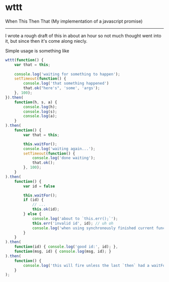 wttt
====

When This Then That
(My implementation of a javascript promise)

---

I wrote a rough draft of this in about an hour so not much thought went into it, 
but since then it's come along niecly.

Simple usage is something like

```javascript
wttt(function() {
    var that = this;
    
    console.log('waiting for something to happen');
    setTimeout(function() {
        console.log('that something happened')
        that.ok("here's", 'some', 'args');
    }, 100);
}).then(
    function(h, s, a) {
        console.log(h);
        console.log(s);
        console.log(a);
    }
).then(
    function() {
        var that = this;

        this.waitFor();
        console.log('waiting again...');
        setTimeout(function() {
            console.log('done waiting');
            that.ok();
        }, 100);
    }
).then(
    function() {
        var id = false

        this.waitFor();
        if (id) {
            // ...
            this.ok(id);
        } else {
            console.log('about to `this.err();`');
            this.err('invalid id', id); // uh oh
            console.log('when using synchronously finished current function first');
        }
    }
).then(
    function(id) { console.log('good id:', id); },
    function(msg, id) { console.log(msg, id); }
).then(
    function() {
        console.log('this will fire unless the last `then` had a waitFor without a `this.ok()` or `this.err()`');
    }
);
 ```